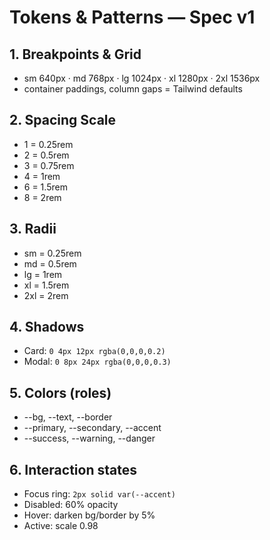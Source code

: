 # Tokens & Patterns — Spec v1

## 1. Breakpoints & Grid
* sm 640px · md 768px · lg 1024px · xl 1280px · 2xl 1536px
* container paddings, column gaps = Tailwind defaults

## 2. Spacing Scale
* 1 = 0.25rem
* 2 = 0.5rem
* 3 = 0.75rem
* 4 = 1rem
* 6 = 1.5rem
* 8 = 2rem

## 3. Radii
* sm = 0.25rem
* md = 0.5rem
* lg = 1rem
* xl = 1.5rem
* 2xl = 2rem

## 4. Shadows
* Card: `0 4px 12px rgba(0,0,0,0.2)`
* Modal: `0 8px 24px rgba(0,0,0,0.3)`

## 5. Colors (roles)
* --bg, --text, --border
* --primary, --secondary, --accent
* --success, --warning, --danger

## 6. Interaction states
* Focus ring: `2px solid var(--accent)`
* Disabled: 60% opacity
* Hover: darken bg/border by 5%
* Active: scale 0.98

